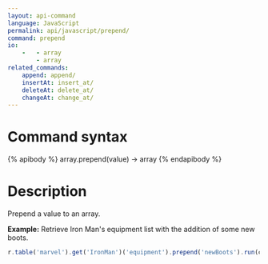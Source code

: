 ```yaml
---
layout: api-command 
language: JavaScript
permalink: api/javascript/prepend/
command: prepend 
io:
    -   - array
        - array
related_commands:
    append: append/
    insertAt: insert_at/
    deleteAt: delete_at/
    changeAt: change_at/
---
```


# Command syntax #

{% apibody %}
array.prepend(value) &rarr; array
{% endapibody %}

# Description #

Prepend a value to an array.

__Example:__ Retrieve Iron Man's equipment list with the addition of some new boots.

```js
r.table('marvel').get('IronMan')('equipment').prepend('newBoots').run(conn, callback)
```



